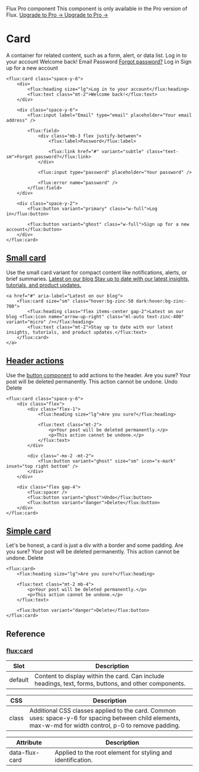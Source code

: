Flux Pro component
This component is only available in the Pro version of Flux. 
[ Upgrade to Pro -> ](https://fluxui.dev/pricing) [ Upgrade to Pro -> ](https://fluxui.dev/pricing)
#  Card 
A container for related content, such as a form, alert, or data list.
Log in to your account
Welcome back!
Email 
Password  [Forgot password?](https://fluxui.dev/components/card)
Log in  Sign up for a new account 
 
```
<flux:card class="space-y-6">
    <div>
        <flux:heading size="lg">Log in to your account</flux:heading>
        <flux:text class="mt-2">Welcome back!</flux:text>
    </div>

    <div class="space-y-6">
        <flux:input label="Email" type="email" placeholder="Your email address" />

        <flux:field>
            <div class="mb-3 flex justify-between">
                <flux:label>Password</flux:label>

                <flux:link href="#" variant="subtle" class="text-sm">Forgot password?</flux:link>
            </div>

            <flux:input type="password" placeholder="Your password" />

            <flux:error name="password" />
        </flux:field>
    </div>

    <div class="space-y-2">
        <flux:button variant="primary" class="w-full">Log in</flux:button>

        <flux:button variant="ghost" class="w-full">Sign up for a new account</flux:button>
    </div>
</flux:card>
```

##  [Small card](https://fluxui.dev/components/card#small-card)
Use the small card variant for compact content like notifications, alerts, or brief summaries.
[ Latest on our blog  Stay up to date with our latest insights, tutorials, and product updates. ](https://fluxui.dev/components/card)
 
```
<a href="#" aria-label="Latest on our blog">
    <flux:card size="sm" class="hover:bg-zinc-50 dark:hover:bg-zinc-700">
        <flux:heading class="flex items-center gap-2">Latest on our blog <flux:icon name="arrow-up-right" class="ml-auto text-zinc-400" variant="micro" /></flux:heading>
        <flux:text class="mt-2">Stay up to date with our latest insights, tutorials, and product updates.</flux:text>
    </flux:card>
</a>
```

##  [Header actions](https://fluxui.dev/components/card#header-actions)
Use the [button component](https://fluxui.dev/components/button) to add actions to the header.
Are you sure?
Your post will be deleted permanently.
This action cannot be undone.
Undo  Delete 
 
```
<flux:card class="space-y-6">
    <div class="flex">
        <div class="flex-1">
            <flux:heading size="lg">Are you sure?</flux:heading>

            <flux:text class="mt-2">
                <p>Your post will be deleted permanently.</p>
                <p>This action cannot be undone.</p>
            </flux:text>
        </div>

        <div class="-mx-2 -mt-2">
            <flux:button variant="ghost" size="sm" icon="x-mark" inset="top right bottom" />
        </div>
    </div>

    <div class="flex gap-4">
        <flux:spacer />
        <flux:button variant="ghost">Undo</flux:button>
        <flux:button variant="danger">Delete</flux:button>
    </div>
</flux:card> 
```

##  [Simple card](https://fluxui.dev/components/card#simple-card)
Let's be honest, a card is just a div with a border and some padding.
Are you sure?
Your post will be deleted permanently.
This action cannot be undone.
Delete 
 
```
<flux:card>
    <flux:heading size="lg">Are you sure?</flux:heading>

    <flux:text class="mt-2 mb-4">
        <p>Your post will be deleted permanently.</p>
        <p>This action cannot be undone.</p>
    </flux:text>

    <flux:button variant="danger">Delete</flux:button>
</flux:card>
```


##  Reference 
###  [flux:card](https://fluxui.dev/components/card#fluxcard)
Slot |  Description  
---|---  
default  |  Content to display within the card. Can include headings, text, forms, buttons, and other components.  

CSS |  Description  
---|---  
class  |  Additional CSS classes applied to the card. Common uses: space-y-6 for spacing between child elements, max-w-md for width control, p-0 to remove padding.  

Attribute |  Description  
---|---  
data-flux-card  |  Applied to the root element for styling and identification.  

